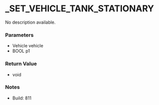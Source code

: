 # _SET_VEHICLE_TANK_STATIONARY

No description available.

### Parameters
* Vehicle vehicle
* BOOL p1

### Return Value
* void

### Notes
* Build: 811

